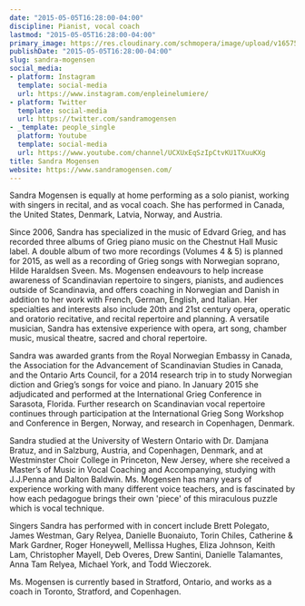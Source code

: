 ```yaml
---
date: "2015-05-05T16:28:00-04:00"
discipline: Pianist, vocal coach
lastmod: "2015-05-05T16:28:00-04:00"
primary_image: https://res.cloudinary.com/schmopera/image/upload/v1657548943/media/2022/07/SandraMogensen_cw3p2j.jpg
publishDate: "2015-05-05T16:28:00-04:00"
slug: sandra-mogensen
social_media:
- platform: Instagram
  template: social-media
  url: https://www.instagram.com/enpleinelumiere/
- platform: Twitter
  template: social-media
  url: https://twitter.com/sandramogensen
- _template: people_single
  platform: Youtube
  template: social-media
  url: https://www.youtube.com/channel/UCXUxEqSzIpCtvKU1TXuuKXg
title: Sandra Mogensen
website: https://www.sandramogensen.com/
---
```

Sandra Mogensen is equally at home performing as a solo pianist, working with singers in recital, and as vocal coach. She has performed in Canada, the United States, Denmark, Latvia, Norway, and Austria.

Since 2006, Sandra has specialized in the music of Edvard Grieg, and has recorded three albums of Grieg piano music on the Chestnut Hall Music label. A double album of two more recordings (Volumes 4 & 5) is planned for 2015, as well as a recording of Grieg songs with Norwegian soprano, Hilde Haraldsen Sveen. Ms. Mogensen endeavours to help increase awareness of Scandinavian repertoire to singers, pianists, and audiences outside of Scandinavia, and offers coaching in Norwegian and Danish in addition to her work with French, German, English, and Italian. Her specialties and interests also include 20th and 21st century opera, operatic and oratorio recitative, and recital repertoire and planning. A versatile musician, Sandra has extensive experience with opera, art song, chamber music, musical theatre, sacred and choral repertoire.

Sandra was awarded grants from the Royal Norwegian Embassy in Canada, the Association for the Advancement of Scandinavian Studies in Canada, and the Ontario Arts Council, for a 2014 research trip in to study Norwegian diction and Grieg’s songs for voice and piano. In January 2015 she adjudicated and performed at the International Grieg Conference in Sarasota, Florida. Further research on Scandinavian vocal repertoire continues through participation at the International Grieg Song Workshop and Conference in Bergen, Norway, and research in Copenhagen, Denmark.

Sandra studied at the University of Western Ontario with Dr. Damjana Bratuz, and in Salzburg, Austria, and Copenhagen, Denmark, and at Westminster Choir College in Princeton, New Jersey, where she received a Master’s of Music in Vocal Coaching and Accompanying, studying with J.J.Penna and Dalton Baldwin. Ms. Mogensen has many years of experience working with many different voice teachers, and is fascinated by how each pedagogue brings their own 'piece' of this miraculous puzzle which is vocal technique.

Singers Sandra has performed with in concert include Brett Polegato, James Westman, Gary Relyea, Danielle Buonaiuto, Torin Chiles, Catherine & Mark Gardner, Roger Honeywell, Mellissa Hughes, Eliza Johnson, Keith Lam, Christopher Mayell, Deb Overes, Drew Santini, Danielle Talamantes, Anna Tam Relyea, Michael York, and Todd Wieczorek.

Ms. Mogensen is currently based in Stratford, Ontario, and works as a coach in Toronto, Stratford, and Copenhagen.